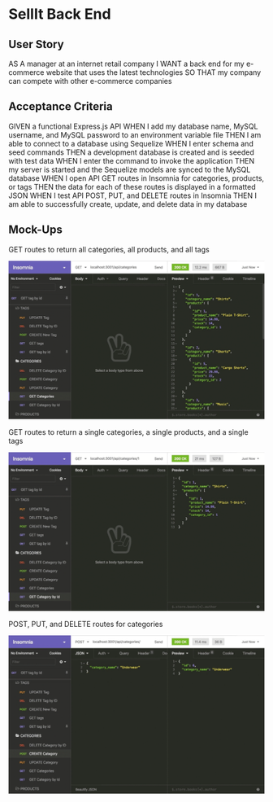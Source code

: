 # SellIt Back End

## User Story

AS A manager at an internet retail company
I WANT a back end for my e-commerce website that uses the latest technologies
SO THAT my company can compete with other e-commerce companies

## Acceptance Criteria

GIVEN a functional Express.js API
WHEN I add my database name, MySQL username, and MySQL password to an environment variable file
THEN I am able to connect to a database using Sequelize
WHEN I enter schema and seed commands
THEN a development database is created and is seeded with test data
WHEN I enter the command to invoke the application
THEN my server is started and the Sequelize models are synced to the MySQL database
WHEN I open API GET routes in Insomnia for categories, products, or tags
THEN the data for each of these routes is displayed in a formatted JSON
WHEN I test API POST, PUT, and DELETE routes in Insomnia
THEN I am able to successfully create, update, and delete data in my database

## Mock-Ups

GET routes to return all categories, all products, and all tags

![GET routes to return all categories, all products, and all tags](assets/images/mockup_01.gif)

GET routes to return a single categories, a single products, and a single tags

![GET routes to return a single categories, a single products, and a single tags](assets/images/mockup_02.gif)

POST, PUT, and DELETE routes for categories

![POST, PUT, and DELETE routes for categories](assets/images/mockup_03.gif)
